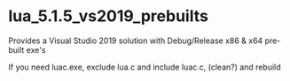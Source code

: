 # lua_5.1.5_vs2019_prebuilts
Provides a Visual Studio 2019 solution with Debug/Release x86 &amp; x64 pre-built exe's

If you need luac.exe, exclude lua.c and include luac.c, (clean?) and rebuild
